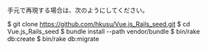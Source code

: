 手元で再現する場合は、次のようにしてください。

$ git clone https://github.com/hkusu/Vue.js_Rails_seed.git 
$ cd Vue.js_Rails_seed
$ bundle install --path vendor/bundle
$ bin/rake db:create
$ bin/rake db:migrate
